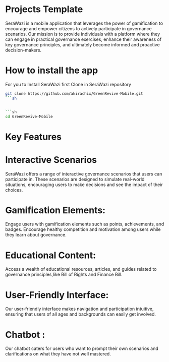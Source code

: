 # Projects Template
SeraWazi is a mobile application that leverages the power of gamification to encourage and empower citizens to actively participate in governance scenarios. Our mission is to provide individuals with a platform where they can engage in practical governance exercises, enhance their awareness of key governance principles, and ultimately become informed and proactive decision-makers.

# How to install the app
For you to Install SeraWazi first 
 Clone in SeraWazi repository

 ```sh
 git clone https://github.com/akirachix/GreenRevive-Mobile.git
 ```sh


 ```sh
 cd GreenRevive-Mobile
 ```
    
# Key Features

# Interactive Scenarios 
SeraWazi offers a range of interactive governance scenarios that users can participate in. These scenarios are designed to simulate real-world situations, encouraging users to make decisions and see the impact of their choices.
# Gamification Elements: 
Engage users with gamification elements such as points, achievements, and badges. Encourage healthy competition and motivation among users while they learn about governance.
# Educational Content: 
Access a wealth of educational resources, articles, and guides related to governance principles,like Bill of Rights and Finance Bill.
# User-Friendly Interface: 
Our user-friendly interface makes navigation and participation intuitive, ensuring that users of all ages and backgrounds can easily get involved.
# Chatbot : 
Our chatbot caters for users who want to prompt their own scenarios and clarifications on what they have not well mastered.







